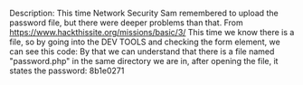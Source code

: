 Description:
This time Network Security Sam remembered to upload the password file, but there were deeper 
problems than that.
From <https://www.hackthissite.org/missions/basic/3/> 
This time we know there is a file, so by going into the DEV TOOLS and checking the form element, we 
can see this code: 
<input type="hidden" name="file" value="password.php">
By that we can understand that there is a file named "password.php" in the same directory we are in, 
after opening the file, it states the password: 8b1e0271